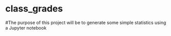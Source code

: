 # class_grades
#The purpose of this project will be to generate some simple statistics using a Jupyter notebook
